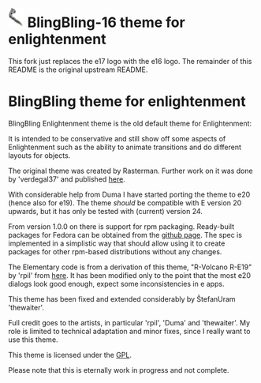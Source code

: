 # <img src="etheme-blingbling-e20/img/e16_logo_small.png" width="32"> BlingBling-16 theme for enlightenment

This fork just replaces the e17 logo with the e16 logo. 
The remainder of this README is the original upstream README.

# BlingBling theme for enlightenment

BlingBling Enlightenment theme is the old default theme for Enlightenment:

It is intended to be conservative and still show off some aspects of Enlightenment such as the ability to animate transitions and do different layouts for objects. 

The original theme was created by Rasterman. Further work on it was done by 'verdegal37' and published [here](http://e17-stuff.org/content/show.php?content=108719).

With considerable help from Duma I have started porting the theme to e20 (hence also for e19).
The theme _should_ be compatible with E version 20 upwards, but it has only be tested with (current) version 24.

From version 1.0.0 on there is support for rpm packaging. Ready-built packages for Fedora can be obtained from the [github page](https://github.com/mbert/etheme-blingbling-e20/releases). The spec is implemented in a simplistic way that should allow using it to create packages for other rpm-based distributions without any changes.

The Elementary code is from a derivation of this theme, "R-Volcano R-E19" by 'rpil' from [here](http://e17-stuff.org/content/show.php/R-Volcano+R-E19?content=167690). It has been modified only to the point that the most e20 dialogs look good enough, expect some inconsistencies in e apps.

This theme has been fixed and extended considerably by ŠtefanUram 'thewaiter'.

Full credit goes to the artists, in particular 'rpil', 'Duma' and 'thewaiter'. My role is limited to technical adaptation and minor fixes, since I really want to use this theme.

This theme is licensed under the [GPL](https://www.gnu.org/licenses/gpl-3.0).

Please note that this is eternally work in progress and not complete.
